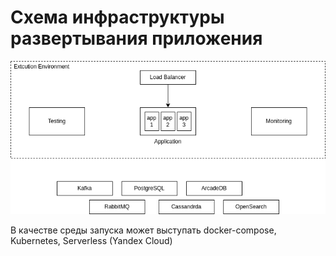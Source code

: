 # Схема инфраструктуры развертывания приложения

![Infrastructure](../../resources/M2L2-infrastructure.drawio.png)

В качестве среды запуска может выступать docker-compose, Kubernetes, Serverless (Yandex Cloud)